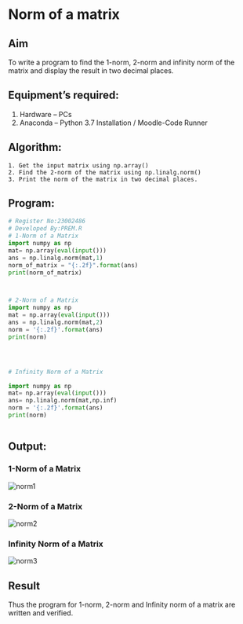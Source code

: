 # Norm of a matrix
## Aim
To write a program to find the 1-norm, 2-norm and infinity norm of the matrix and display the result in two decimal places.
## Equipment’s required:
1.	Hardware – PCs
2.	Anaconda – Python 3.7 Installation / Moodle-Code Runner
## Algorithm:
	1. Get the input matrix using np.array()   
    2. Find the 2-norm of the matrix using np.linalg.norm()
	3. Print the norm of the matrix in two decimal places.
## Program:
```Python
# Register No:23002486
# Developed By:PREM.R
# 1-Norm of a Matrix
import numpy as np
mat= np.array(eval(input()))
ans = np.linalg.norm(mat,1)
norm_of_matrix = "{:.2f}".format(ans)
print(norm_of_matrix)



# 2-Norm of a Matrix
import numpy as np
mat = np.array(eval(input()))
ans = np.linalg.norm(mat,2)
norm = '{:.2f}'.format(ans)
print(norm)




# Infinity Norm of a Matrix

import numpy as np
mat= np.array(eval(input()))
ans= np.linalg.norm(mat,np.inf)
norm = '{:.2f}'.format(ans)
print(norm)



```
## Output:
### 1-Norm of a Matrix
![norm1](https://github.com/PREM3112/Norm-of-a-matrix/assets/145449383/3919adf8-eb0c-492a-8d1b-79ac0fe5211d)


### 2-Norm of a Matrix
![norm2](https://github.com/PREM3112/Norm-of-a-matrix/assets/145449383/96cdca89-2907-481d-aa5b-0c238779b772)


### Infinity Norm of a Matrix
![norm3](https://github.com/PREM3112/Norm-of-a-matrix/assets/145449383/97cc3d12-21bd-456f-8573-98120eb8cb49)


## Result
Thus the program for 1-norm, 2-norm and Infinity norm of a matrix are written and verified.
